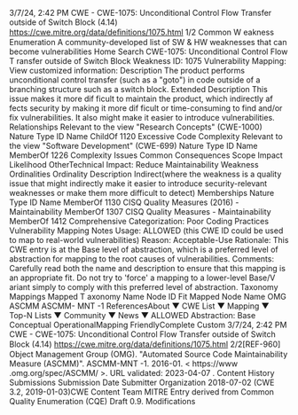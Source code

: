 3/7/24, 2:42 PM CWE - CWE-1075: Unconditional Control Flow Transfer outside of Switch Block (4.14)
https://cwe.mitre.org/data/deﬁnitions/1075.html 1/2
Common W eakness Enumeration
A community-developed list of SW & HW weaknesses that can become
vulnerabilities
Home Search
CWE-1075: Unconditional Control Flow T ransfer outside of Switch Block
Weakness ID: 1075
Vulnerability Mapping: 
View customized information:
 Description
The product performs unconditional control transfer (such as a "goto") in code outside of a branching structure such as a switch block.
 Extended Description
This issue makes it more dif ficult to maintain the product, which indirectly af fects security by making it more dif ficult or time-consuming
to find and/or fix vulnerabilities. It also might make it easier to introduce vulnerabilities.
 Relationships
 Relevant to the view "Research Concepts" (CWE-1000)
Nature Type ID Name
ChildOf 1120 Excessive Code Complexity
 Relevant to the view "Software Development" (CWE-699)
Nature Type ID Name
MemberOf 1226 Complexity Issues
 Common Consequences
Scope Impact Likelihood
OtherTechnical Impact: Reduce Maintainability
 Weakness Ordinalities
Ordinality Description
Indirect(where the weakness is a quality issue that might indirectly make it easier to introduce security-relevant weaknesses or make
them more difficult to detect)
 Memberships
Nature Type ID Name
MemberOf 1130 CISQ Quality Measures (2016) - Maintainability
MemberOf 1307 CISQ Quality Measures - Maintainability
MemberOf 1412 Comprehensive Categorization: Poor Coding Practices
 Vulnerability Mapping Notes
Usage: ALLOWED (this CWE ID could be used to map to real-world vulnerabilities)
Reason: Acceptable-Use
Rationale:
This CWE entry is at the Base level of abstraction, which is a preferred level of abstraction for mapping to the root causes of
vulnerabilities.
Comments:
Carefully read both the name and description to ensure that this mapping is an appropriate fit. Do not try to 'force' a mapping to a
lower-level Base/V ariant simply to comply with this preferred level of abstraction.
 Taxonomy Mappings
Mapped T axonomy Name Node ID Fit Mapped Node Name
OMG ASCMM ASCMM-
MNT -1
 ReferencesAbout ▼ CWE List ▼ Mapping ▼ Top-N Lists ▼ Community ▼ News ▼
ALLOWED
Abstraction: Base
Conceptual OperationalMapping
FriendlyComplete Custom
3/7/24, 2:42 PM CWE - CWE-1075: Unconditional Control Flow Transfer outside of Switch Block (4.14)
https://cwe.mitre.org/data/deﬁnitions/1075.html 2/2[REF-960] Object Management Group (OMG). "Automated Source Code Maintainability Measure (ASCMM)". ASCMM-MNT -1.
2016-01. < https://www .omg.org/spec/ASCMM/ >. URL validated: 2023-04-07 .
 Content History
 Submissions
Submission Date Submitter Organization
2018-07-02
(CWE 3.2, 2019-01-03)CWE Content Team MITRE
Entry derived from Common Quality Enumeration (CQE) Draft 0.9.
 Modifications